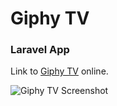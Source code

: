 # Giphy TV

### Laravel App

Link to [Giphy TV](https://www.giphytv.tk) online.

![Giphy TV Screenshot](https://www.lxmcloud.tk/git/gtv_screen.png "Giphy TV Screenshot")
